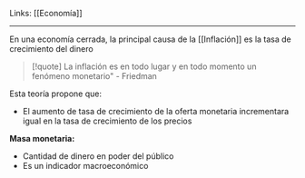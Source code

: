 Links: [[Economía]]
___

En una economía cerrada, la principal causa de la [[Inflación]] es la tasa de crecimiento del dinero

> [!quote] La inflación es en todo lugar y en todo momento un fenómeno monetario"
> \- Friedman

Esta teoría propone que:
- El aumento de tasa de crecimiento de la oferta monetaria incrementara igual en la tasa de crecimiento de los precios

**Masa monetaria:**
- Cantidad de dinero en poder del público
- Es un indicador macroeconómico